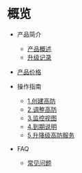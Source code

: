# 概览
 
* 产品简介
  * [产品概述](/uantiddos/uads-apac/concepts/overview) 
  * [升级记录](/uantiddos/uads-apac/concepts/change)
* [产品价格](/uantiddos/uads-apac/price/price)
* 操作指南
  * [1.创建高防](/uantiddos/uads-apac/opintro/add)
  * [2.调整高防](/uantiddos/uads-apac/opintro/upgrade)
  * [3.监控视图](/uantiddos/uads-apac/opintro/dashboard)
  * [4.到期说明](/uantiddos/uads-apac/opintro/invalid)
  * [5.升降级高防服务](/uantiddos/uads-apac/price/upgrade)

* FAQ
  * [常见问题](/uantiddos/uads-apac/faq/game)